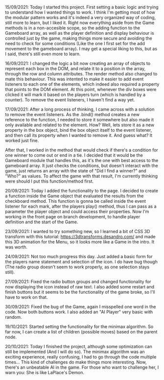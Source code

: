 15/09/2021: Today I started this project. First setting a basic logic and trying to understand how I wanted things to work. I think I'm getting most of how the modular pattern works and it's indeed a very organized way of coding, still more to learn, but I liked it. Right now everything aside from the Game methods is in a non-accesible scope, so the adding function to the Gameboard array, as well as the player definition and display behaviour is controlled just by the game, making things more secure and avoiding the need to check for some conditions (Like the one I first set for the add movement to the gameboard array). I may get a special liking to this, but as I said, there's still even more to learn.

16/09/2021: I changed the logic a bit now creating an array of objects to represent each box in the DOM, and relate it to a position in the array, through the row and column attributes. The render method also changed to mate this behaviour. This was intented to make it easier to add event listeners to each one of the elements, which indeed also required a property that points to the DOM element. At this point, whenever the div boxes were clicked it will mark it based on the players turn (which is handled by a counter). To remove the event listeners, I haven't find a way yet.

17/09/2021: After a long process of thinking, I came across with a solution to remove the event listeners. As the .bind() method creates a new reference to the function, I needed to store it somewhere but also made it only available and related to the element. How? Well, lets store it as a new property in the box object, bind the box object itself to the event listener, and then call its property when I wanted to remove it. And guess what? It worked just fine.

After that, I worked in the method that would check if there's a condition for one winner to come out or end in a tie. I decided that it would be the Gameboard module that handles this, as it's the one with best access to the gameboard array. It just checks the conditions, but doesn't interact with the game, just returns an array with the state of "Did I find a winner?" and "Who?" as values. To affect the game with that result, I'm currently thinking were should I put this function/method first.

20/09/2021: Today I added the functionality to the page. I decided to create a function inside the Game object that evaluated the results from the checkboard method. This function is gonna be called inside the event listener for each mark, after the players play() method, thus I can pass as a parameter the player object and could access their properties. Now I'm working in the front page on branch development, to handle player definition and the start of the Game.  

23/09/2021: I wanted to try something new, so I learned a bit of CSS 3D transform with this tutorial: https://3dtransforms.desandro.com/ and made this 3D animation for the Menu, so it looks more like a Game in the intro. It was worth.

24/09/2021: Not too much progress this day. Just added a basic form for the players name statement and selection of the icon. I do have bug though (The radio group doesn't seem to work properly, as one selection stays still).

27/09/2021: Fixed the radio button groups and changed functionality for now displaying the icon instead of raw text. I also added some restart and finish buttons but it seems to be the functionality of the game broke, so I'll have to work on that.

30/09/2021: Fixed the bug of the Game, again I misspelled one word in the code. Now both buttons work. I also added an "AI Player" very basic with random.

19/10/2021: Started setting the functionality for the minimax algorithm. So far now, I can create a list of children (possible moves) based on the parent node.  

20/10/2021: Today I finished the project, although some optimization can still be implemented (And I will do so). The minimax algorithm was an exciting experience, really confusing, I had to go through the code multiple times... This kind of challenges do make things more interesting. Now, there's an unbeatable AI in the game. For those who want to challenge her, I warn you: She is like LaPlace's Demon.